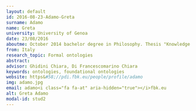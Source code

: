 ```yaml
---
layout: default 
id: 2016-08-23-Adamo-Greta
surname: Adamo
name: Greta
university: University of Genoa
date: 23/08/2016
aboutme: October 2014 bachelor degree in Philosophy. Thesis "Knowledge Representation and Formal Ontologies". July 2016 master degree in Philosophy "Ontologies, Concepts and Mental Disorders DSM 5 and Schizophrenia"
from: Italy
research_topic: Formal ontologies
abstract: 
advisor: Ghidini Chiara, Di Francescomarino Chiara
keywords: ontologies, foundational ontologies
website: https&#58;//pdi.fbk.eu/people/profile/adamo
img: adamo.jpg
email: adamo<i class="fa fa-at" aria-hidden="true"></i>fbk.eu
alt: Greta Adamo
modal-id: stud2
---
```

